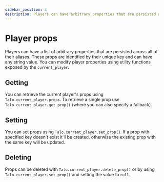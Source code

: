 ```yaml
---
sidebar_position: 3
description: Players can have arbitrary properties that are persisted across all of their aliases and across sessions. Props can be viewed and modified from the dashboard.
---
```


# Player props

Players can have a list of arbitrary properties that are persisted across all of their aliases. These props are identified by their unique key and can have any string value. You can modify player properties using utility functions exposed by the `current_player`.

## Getting

You can retrieve the current player's props using `Talo.current_player.props`. To retrieve a single prop use `Talo.current_player.get_prop()` (where you can also specify a fallback).

## Setting

You can set props using `Talo.current_player.set_prop()`. If a prop with specified key doesn't exist it'll be created, otherwise the existing prop with the same key will be updated.

## Deleting

Props can be deleted with `Talo.current_player.delete_prop()` or by using `Talo.current_player.set_prop()` and setting the value to `null`.
